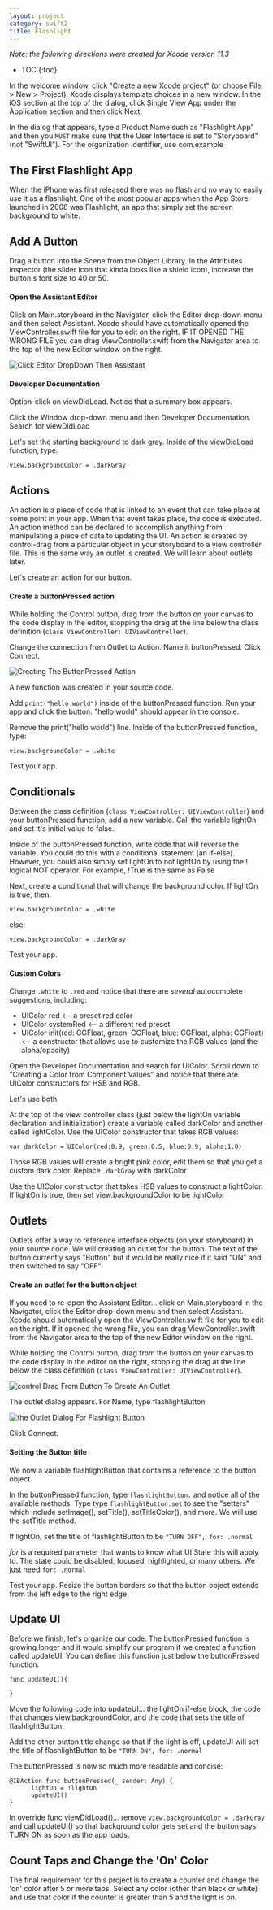 ```yaml
---
layout: project
category: swift2
title: Flashlight
---
```

_Note: the following directions were created for Xcode version 11.3_

* TOC
{:toc}

In the welcome window, click "Create a new Xcode project" (or choose File > New > Project).
Xcode displays template choices in a new window.
In the iOS section at the top of the dialog, click Single View App under the Application section and then click Next.

In the dialog that appears, type a Product Name such as "Flashlight App" and then you ```MUST``` make sure that the User Interface is set to "Storyboard" (not "SwiftUI"). For the organization identifier, use com.example

## The First Flashlight App

When the iPhone was first released there was no flash and no way to easily use it as a flashlight. One of the most popular apps when the App Store launched in 2008 was Flashlight, an app that simply set the screen background to white.

## Add A Button

Drag a button into the Scene from the Object Library. In the Attributes inspector (the slider icon that kinda looks like a shield icon), increase the button's font size to 40 or 50.

#### Open the Assistant Editor

Click on Main.storyboard in the Navigator, click the Editor drop-down menu and then select Assistant. Xcode should have automatically opened the ViewController.swift file for you to edit on the right. IF IT OPENED THE WRONG FILE you can drag ViewController.swift from the Navigator area to the top of the new Editor window on the right.

![Click Editor DropDown Then Assistant](/gdarchive/swift/img/ClickEditorDropDownThenAssistant.gif)

#### Developer Documentation

Option-click on viewDidLoad. Notice that a summary box appears.

Click the Window drop-down menu and then Developer Documentation. Search for viewDidLoad

Let's set the starting background to dark gray. Inside of the viewDidLoad function, type:
```
view.backgroundColor = .darkGray
```

## Actions

An action is a piece of code that is linked to an event that can take place at some point in your app. When that event takes place, the code is executed. An action method can be declared to accomplish anything from manipulating a piece of data to updating the UI.
An action is created by control-drag from a particular object in your storyboard to a view controller file. This is the same way an outlet is created. We will learn about outlets later.

Let's create an action for our button.

#### Create a buttonPressed action

While holding the Control button, drag from the button on your canvas to the code display in the editor, stopping the drag at the line below the class definition (```class ViewController: UIViewController```).

Change the connection from Outlet to Action. Name it buttonPressed. Click Connect.

![Creating The ButtonPressed Action](/gdarchive/swift/img/CreatingTheButtonPressedAction.gif)

A new function was created in your source code.

Add ```print("hello world")``` inside of the buttonPressed function. Run your app and click the button. "hello world" should appear in the console.

Remove the print("hello world") line. Inside of the buttonPressed function, type:
```
view.backgroundColor = .white
```

Test your app.


## Conditionals

Between the class definition (```class ViewController: UIViewController```) and your buttonPressed function, add a new variable. Call the variable lightOn and set it's initial value to false.

Inside of the buttonPressed function, write code that will reverse the variable. You could do this with a conditional statement (an if-else). However, you could also simply set lightOn to not lightOn by using the ! logical NOT operator. For example, !True is the same as False

Next, create a conditional that will change the background color. If lightOn is true, then:
```
view.backgroundColor = .white
```
else:
```
view.backgroundColor = .darkGray
```

Test your app.

#### Custom Colors

Change ```.white``` to ```.red``` and notice that there are _several_ autocomplete suggestions, including:
  - UIColor red <-- a preset red color
  - UIColor systemRed <-- a different red preset
  - UIColor init(red: CGFloat, green: CGFloat, blue: CGFloat, alpha: CGFloat) <-- a constructor that allows use to customize the RGB values (and the alpha/opacity)

Open the Developer Documentation and search for UIColor. Scroll down to "Creating a Color from Component Values" and notice that there are UIColor constructors for HSB and RGB.

Let's use both.

At the top of the view controller class (just below the lightOn variable declaration and initialization) create a variable called darkColor and another called lightColor. Use the UIColor constructor that takes RGB values:
```
var darkColor = UIColor(red:0.9, green:0.5, blue:0.9, alpha:1.0)
```
Those RGB values will create a bright pink color, edit them so that you get a custom dark color. Replace ```.darkGray``` with darkColor

Use the UIColor constructor that takes HSB values to construct a lightColor. If lightOn is true, then set view.backgroundColor to be lightColor

## Outlets

Outlets offer a way to reference interface objects (on your storyboard) in your source code. We will creating an outlet for the button. The text of the button currently says "Button" but it would be really nice if it said "ON" and then switched to say "OFF"

#### Create an outlet for the button object

If you need to re-open the Assistant Editor... click on Main.storyboard in the Navigator, click the Editor drop-down menu and then select Assistant. Xcode should automatically open the ViewController.swift file for you to edit on the right. If it opened the wrong file, you can drag ViewController.swift from the Navigator area to the top of the new Editor window on the right.

While holding the Control button, drag from the button on your canvas to the code display in the editor on the right, stopping the drag at the line below the class definition (```class ViewController: UIViewController```).

![control Drag From Button To Create An Outlet](/gdarchive/swift/img/controlDragFromButtonToCreateAnOutlet.png)

The outlet dialog appears. For Name, type flashlightButton

![the Outlet Dialog For Flashlight Button](/gdarchive/swift/img/theOutletDialogForFlashlightButton.png)

Click Connect.

#### Setting the Button title

We now a variable flashlightButton that contains a reference to the button object.

In the buttonPressed function, type ```flashlightButton.``` and notice all of the available methods. Type type ```flashlightButton.set``` to see the "setters" which include setImage(), setTitle(), setTitleColor(), and more. We will use the setTitle method.

If lightOn, set the title of flashlightButton to be ```"TURN OFF", for: .normal```

_for_ is a required parameter that wants to know what UI State this will apply to. The state could be disabled, focused, highlighted, or many others. We just need ```for: .normal```

Test your app. Resize the button borders so that the button object extends from the left edge to the right edge.

## Update UI

Before we finish, let's organize our code. The buttonPressed function is growing longer and it would simplify our program if we created a function called updateUI. You can define this function just below the buttonPressed function.
```
func updateUI(){

}
```
Move the following code into updateUI... the lightOn if-else block, the code that changes view.backgroundColor, and the code that sets the title of flashlightButton.

Add the other button title change so that if the light is off, updateUI will set the title of flashlightButton to be ```"TURN ON", for: .normal```

The buttonPressed is now so much more readable and concise:
```
@IBAction func buttonPressed(_ sender: Any) {
      lightOn = !lightOn
      updateUI()
}
```

In override func viewDidLoad()...
remove ```view.backgroundColor = .darkGray``` and call updateUI() so that background color gets set and the button says TURN ON as soon as the app loads.

## Count Taps and Change the 'On' Color

The final requirement for this project is to create a counter and change the 'on' color after 5 or more taps. Select any color (other than black or white) and use that color if the counter is greater than 5 and the light is on.
